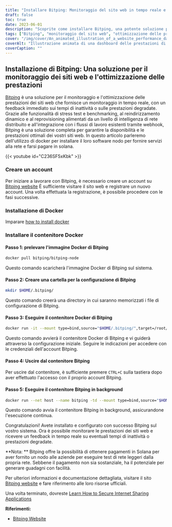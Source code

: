 ```yaml
---
title: "Installare Bitping: Monitoraggio del sito web in tempo reale e ottimizzazione delle prestazioni"
draft: false
toc: true
date: 2023-06-01
description: "Scoprite come installare Bitping, una potente soluzione per il monitoraggio dei siti web e l'ottimizzazione delle prestazioni per avere un feedback in tempo reale sui tempi di inattività e sulle prestazioni degradate."
tags: ["Bitping", "monitoraggio del sito web", "ottimizzazione delle prestazioni", "monitoraggio in tempo reale", "tempo di inattività", "prestazioni degradate", "test di stress", "benchmarking", "reinstradamento dinamico", "riprovisionamento", "intelligenza di rete", "webhook", "Solana", "nodo", "test di rete leggeri", "pagamenti", "guadagni", "prestazioni del sito web", "analisi del sito web", "web monitoring", "monitoraggio delle prestazioni", "monitoraggio del tempo di attività", "monitoraggio degli utenti reali", "test di rete", "feedback sul sito web", "avvisi sul sito web", "livello di intelligenza di rete", "soluzione di monitoraggio", "prestazioni web", "metriche di prestazione"]
cover: "/img/cover/An_animated_illustration_of_a_website_performance_dashboard.png"
coverAlt: "Illustrazione animata di una dashboard delle prestazioni di un sito web con metriche e avvisi in tempo reale."
coverCaption: ""
---
```


## Installazione di Bitping: Una soluzione per il monitoraggio dei siti web e l'ottimizzazione delle prestazioni

[Bitping](https://bitping.com) è una soluzione per il monitoraggio e l'ottimizzazione delle prestazioni dei siti web che fornisce un monitoraggio in tempo reale, con un feedback immediato sui tempi di inattività o sulle prestazioni degradate. Grazie alle funzionalità di stress test e benchmarking, al reindirizzamento dinamico e al reprovisioning alimentati da un livello di intelligenza di rete distribuito e all'integrazione con i flussi di lavoro esistenti tramite webhook, Bitping è una soluzione completa per garantire la disponibilità e le prestazioni ottimali dei vostri siti web. In questo articolo parleremo dell'utilizzo di docker per installare il loro software nodo per fornire servizi alla rete e farsi pagare in solana.

{{< youtube id="C236SF5xKbk" >}}

### Creare un account

Per iniziare a lavorare con Bitping, è necessario creare un account su [Bitping website](https://bitping.com) È sufficiente visitare il sito web e registrare un nuovo account. Una volta effettuata la registrazione, è possibile procedere con le fasi successive.

### Installazione di Docker

Imparare [how to install docker](https://simeononsecurity.com/other/creating-profitable-low-powered-crypto-miners/#installing-docker)

### Installare il contenitore Docker

#### Passo 1: prelevare l'immagine Docker di Bitping
```bash
docker pull bitping/bitping-node
```

Questo comando scaricherà l'immagine Docker di Bitping sul sistema.

#### Passo 2: Creare una cartella per la configurazione di Bitping

```bash
mkdir $HOME/.bitping/
```
Questo comando creerà una directory in cui saranno memorizzati i file di configurazione di Bitping.

#### Passo 3: Eseguire il contenitore Docker di Bitping

```bash
docker run -it --mount type=bind,source="$HOME/.bitping/",target=/root/.bitping bitping/bitping-node:latest
```

Questo comando avvierà il contenitore Docker di Bitping e vi guiderà attraverso la configurazione iniziale. Seguire le indicazioni per accedere con le credenziali dell'account Bitping.

#### Passo 4: Uscire dal contenitore Bitping
Per uscire dal contenitore, è sufficiente premere `CTRL+C` sulla tastiera dopo aver effettuato l'accesso con il proprio account Bitping.

#### Passo 5: Eseguire il contenitore Bitping in background
```bash
docker run --net host --name bitping -td --mount type=bind,source="$HOME/.bitping/",target=/root/.bitping bitping/bitping-node:latest
```

Questo comando avvia il contenitore Bitping in background, assicurandone l'esecuzione continua.

Congratulazioni! Avete installato e configurato con successo Bitping sul vostro sistema. Ora è possibile monitorare le prestazioni dei siti web e ricevere un feedback in tempo reale su eventuali tempi di inattività o prestazioni degradate.

**Nota: ** Bitping offre la possibilità di ottenere pagamenti in Solana per aver fornito un nodo alle aziende per eseguire test di rete leggeri dalla propria rete. Sebbene il pagamento non sia sostanziale, ha il potenziale per generare guadagni con facilità.

Per ulteriori informazioni e documentazione dettagliata, visitare il sito [Bitping website](https://bitping.com) e fare riferimento alle loro risorse ufficiali.

Una volta terminato, dovreste [Learn How to Secure Internet Sharing Applications](https://simeononsecurity.com/other/how-to-secure-internet-sharing-applications/)

**Riferimenti:**

- [Bitping Website](https://bitping.com)
